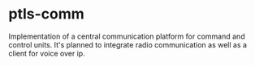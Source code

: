 # ptls-comm
Implementation of a central communication platform for command and control units. It's planned to integrate radio communication as well as a client for voice over ip.